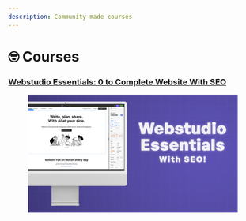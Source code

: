 ```yaml
---
description: Community-made courses
---
```


# 🤓 Courses

### [Webstudio Essentials: 0 to Complete Website With SEO](https://shop.createtoday.io/l/webstudio-essentials)

<figure><img src="../.gitbook/assets/image.png" alt=""><figcaption></figcaption></figure>
